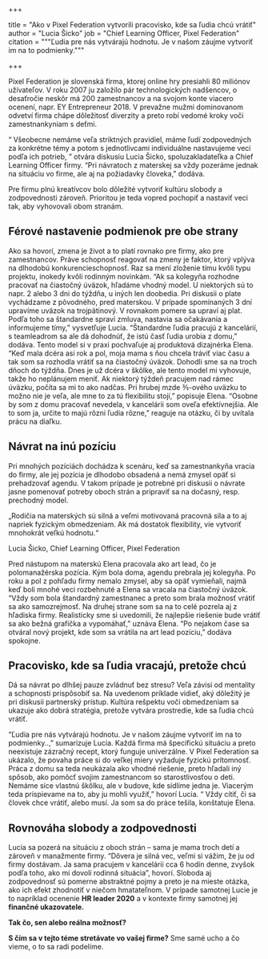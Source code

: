 +++

title = "Ako v Pixel Federation vytvorili pracovisko, kde sa ľudia chcú vrátiť"
author = "Lucia Šicko"
job = "Chief Learning Officer, Pixel Federation"
citation = """Ľudia pre nás vytvárajú hodnotu. Je v našom záujme vytvoriť im na to podmienky."""

+++

Pixel Federation je slovenská firma, ktorej online hry presiahli 80 miliónov užívateľov. V roku 2007 ju založilo pár
technologických nadšencov, o desaťročie neskôr má 200 zamestnancov a na svojom konte viacero ocenení, napr. EY
Entrepreneur 2018. V prevažne mužmi dominovanom odvetví firma chápe dôležitosť diverzity a preto robí vedomé kroky voči
zamestnankyniam s deťmi.

“ Všeobecne nemáme veľa striktných pravidiel, máme ľudí zodpovedných za konkrétne témy a potom s jednotlivcami
individuálne nastavujeme veci podľa ich potrieb, ” otvára diskusiu Lucia Šicko, spoluzakladateľka a Chief Learning
Officer firmy. “Pri návratoch z materskej sa vždy pozeráme jednak na situáciu vo firme, ale aj na požiadavky človeka,”
dodáva.

Pre firmu plnú kreatívcov bolo dôležité vytvoriť kultúru slobody a zodpovednosti zároveň. Prioritou je teda vopred
pochopiť a nastaviť veci tak, aby vyhovovali obom stranám.

## Férové nastavenie podmienok pre obe strany

Ako sa hovorí, zmena je život a to platí rovnako pre firmy, ako pre zamestnancov. Práve schopnosť reagovať na zmeny je
faktor, ktorý vplýva na dlhodobú konkurencieschopnosť. Raz sa mení zloženie tímu kvôli typu projektu, inokedy kvôli
rodinným novinkám. “Ak sa kolegyňa rozhodne pracovať na čiastočný úväzok, hľadáme vhodný model. U niektorých sú to napr.
2 alebo 3 dni do týždňa, u iných len doobedia. Pri diskusii o plate vychádzame z pôvodného, pred materskou. V prípade
spomínaných 3 dní upravíme uväzok na trojpätinový. V rovnakom pomere sa upraví aj plat. Podľa toho sa štandardne spraví
zmluva, nastavia sa očakávania a informujeme tímy,” vysvetľuje Lucia. “Štandardne ľudia pracujú z kancelárií, s
teamleadrom sa ale dá dohodnúť, že istú časť ľudia urobia z domu,” dodáva. Tento model si v praxi pochvaľuje aj
produktová dizajnérka Elena. “Keď mala dcéra asi rok a pol, moja mama s ňou chcela tráviť viac času a tak som sa
rozhodla vrátiť sa na čiastočný úväzok. Dohodli sme sa na troch dňoch do týždňa. Dnes je už dcéra v škôlke, ale tento
model mi vyhovuje, takže ho neplánujem meniť. Ak niektorý týždeň pracujem nad rámec úväzku, počíta sa mi to ako nadčas.
Pri hrubej mzde ⅗-ového uväzku to možno nie je veľa, ale mne to za tú flexibilitu stojí,” popisuje Elena. “Osobne by som
z domu pracovať nevedela, v kancelárii som oveľa efektívnejšia. Ale to som ja, určite to majú rôzni ľudia rôzne,”
reaguje na otázku, či by uvítala prácu na diaľku.

## Návrat na inú pozíciu

Pri mnohých pozíciách dochádza k scenáru, keď sa zamestnankyňa vracia do firmy, ale jej pozícia je dlhodobo obsadená a
nemá zmysel opäť si prehadzovať agendu. V takom prípade je potrebné pri diskusii o návrate jasne pomenovať potreby oboch
strán a pripraviť sa na dočasný, resp. prechodný model.

„Rodičia na materských sú silná a veľmi motivovaná pracovná sila a to aj napriek fyzickým obmedzeniam. Ak má dostatok
flexibility, vie vytvoriť mnohokrát veľkú hodnotu.“

Lucia Šicko, Chief Learning Officer, Pixel Federation

Pred nástupom na materskú Elena pracovala ako art lead, čo je polomanažérska pozícia. Kým bola doma, agendu prebrala jej
kolegyňa. Po roku a pol z pohľadu firmy nemalo zmysel, aby sa opäť vymieňali, najmä keď boli mnohé veci rozbehnuté a
Elena sa vracala na čiastočný úväzok. “Vždy som bola štandardný zamestnanec a preto som brala možnosť vrátiť sa ako
samozrejmosť. Na druhej strane som sa na to celé pozrela aj z hľadiska firmy. Realisticky sme si uvedomili, že najlepšie
riešenie bude vrátiť sa ako bežná grafička a vypomáhať,” uznáva Elena. “Po nejakom čase sa otváral nový projekt, kde som
sa vrátila na art lead pozíciu,” dodáva spokojne.

## Pracovisko, kde sa ľudia vracajú, pretože chcú

Dá sa návrat po dlhšej pauze zvládnuť bez stresu? Veľa závisí od mentality a schopnosti prispôsobiť sa. Na uvedenom
príklade vidieť, aký dôležitý je pri diskusii partnerský prístup. Kultúra rešpektu voči obmedzeniam sa ukazuje ako dobrá
stratégia, pretože vytvára prostredie, kde sa ľudia chcú vrátiť.

“Ľudia pre nás vytvárajú hodnotu. Je v našom záujme vytvoriť im na to podmienky..,” sumarizuje Lucia. Každá firma má
špecifickú situáciu a preto neexistuje zázračný recept, ktorý funguje univerzálne. V Pixel Federation sa ukázalo, že
povaha práce si do veľkej miery vyžaduje fyzickú prítomnosť. Práca z domu sa teda neukázala ako vhodné riešenie, preto
hľadali iný spôsob, ako pomôcť svojim zamestnancom so starostlivosťou o deti. Nemáme síce vlastnú škôlku, ale v budove,
kde sídlime jedna je. Viacerým teda prispievame na to, aby ju mohli využiť,” hovorí Lucia. “ Vždy cítiť, či sa človek
chce vrátiť, alebo musí. Ja som sa do práce tešila, konštatuje Elena.

## Rovnováha slobody a zodpovednosti

Lucia sa pozerá na situáciu z oboch strán – sama je mama troch detí a zároveň v manažmente firmy. “Dôvera je silná vec,
veľmi si vážim, že ju od firmy dostávam. Ja sama pracujem v kancelárii cca 6 hodín denne, zvyšok podľa toho, ako mi
dovolí rodinná situácia”, hovorí. Sloboda aj zodpovednosť sú pomerne abstraktné pojmy a preto je na mieste otázka, ako
ich efekt zhodnotiť v niečom hmatateľnom. V prípade samotnej Lucie je to napríklad ocenenie **HR leader 2020** a v
kontexte firmy samotnej jej **finančné ukazovatele.**

**Tak čo, sen alebo reálna možnosť?**

**S čím sa v tejto téme stretávate vo vašej firme?**
Sme samé ucho a čo vieme, o to sa radi podelíme.



